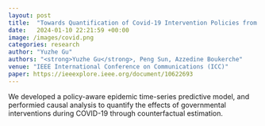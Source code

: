 ```yaml
---
layout: post
title:  "Towards Quantification of Covid-19 Intervention Policies from Machine Learning-based Time Series Forecasting Approaches"
date:   2024-01-10 22:21:59 +00:00
image: /images/covid.png
categories: research
author: "Yuzhe Gu"
authors: "<strong>Yuzhe Gu</strong>, Peng Sun, Azzedine Boukerche"
venue: "IEEE International Conference on Communications (ICC)"
paper: https://ieeexplore.ieee.org/document/10622693
---
```

We developed a policy-aware epidemic time-series predictive model, and performied causal analysis to quantify the effects of governmental interventions during COVID-19 through counterfactual estimation.